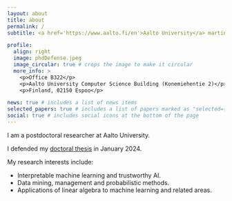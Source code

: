 ```yaml
---
layout: about
title: about
permalink: /
subtitle: <a href='https://www.aalto.fi/en'>Aalto University</a> martino.ciaperoni@aalto.fi

profile:
  align: right
  image: phdDefense.jpeg
  image_circular: true # crops the image to make it circular
  more_info: >
    <p>Office B322</p>
    <p>Aalto University Computer Science Building (Konemiehentie 2)</p>
    <p>Finland, 02150 Espoo</p>

news: true # includes a list of news items
selected_papers: true # includes a list of papers marked as "selected={true}"
social: true # includes social icons at the bottom of the page
---
```


I am a postdoctoral researcher at Aalto University. 

I defended my [doctoral thesis](https://aaltodoc.aalto.fi/server/api/core/bitstreams/ac917662-a4bc-4659-98a1-b3388da81e31/content) in January 2024. 

My research interests include: 
   * Interpretable machine learning and trustworthy AI. 
   * Data mining, management and probabilistic methods.
   * Applications of linear algebra to machine learning and related areas. 
